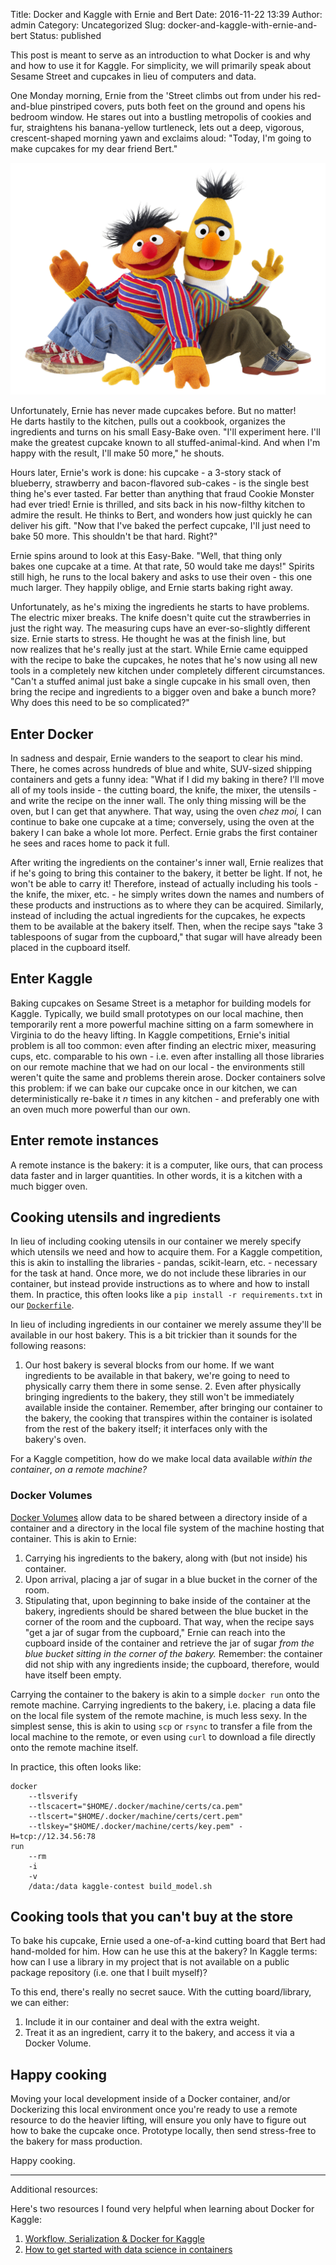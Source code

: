 Title: Docker and Kaggle with Ernie and Bert
Date: 2016-11-22 13:39
Author: admin
Category: Uncategorized
Slug: docker-and-kaggle-with-ernie-and-bert
Status: published

This post is meant to serve as an introduction to what Docker is and why and how to use it for Kaggle. For simplicity, we will primarily speak about Sesame Street and cupcakes in lieu of computers and data.

One Monday morning, Ernie from the 'Street climbs out from under his red-and-blue pinstriped covers, puts both feet on the ground and opens his bedroom window. He stares out into a bustling metropolis of cookies and fur, straightens his banana-yellow turtleneck, lets out a deep, vigorous, crescent-shaped morning yawn and exclaims aloud: "Today, I'm going to make cupcakes for my dear friend Bert."

![](images/ernie_and_bert.png)

Unfortunately, Ernie has never made cupcakes before. But no matter! He darts hastily to the kitchen, pulls out a cookbook, organizes the ingredients and turns on his small Easy-Bake oven. "I'll experiment here. I'll make the greatest cupcake known to all stuffed-animal-kind. And when I'm happy with the result, I'll make 50 more," he shouts.

Hours later, Ernie's work is done: his cupcake - a 3-story stack of blueberry, strawberry and bacon-flavored sub-cakes - is the single best thing he's ever tasted. Far better than anything that fraud Cookie Monster had ever tried! Ernie is thrilled, and sits back in his now-filthy kitchen to admire the result. He thinks to Bert, and wonders how just quickly he can deliver his gift. "Now that I've baked the perfect cupcake, I'll just need to bake 50 more. This shouldn't be that hard. Right?"

Ernie spins around to look at this Easy-Bake. "Well, that thing only bakes one cupcake at a time. At that rate, 50 would take me days!" Spirits still high, he runs to the local bakery and asks to use their oven - this one much larger. They happily oblige, and Ernie starts baking right away.

Unfortunately, as he's mixing the ingredients he starts to have problems. The electric mixer breaks. The knife doesn't quite cut the strawberries in just the right way. The measuring cups have an ever-so-slightly different size. Ernie starts to stress. He thought he was at the finish line, but now realizes that he's really just at the start. While Ernie came equipped with the recipe to bake the cupcakes, he notes that he's now using all new tools in a completely new kitchen under completely different circumstances. "Can't a stuffed animal just bake a single cupcake in his small oven, then bring the recipe and ingredients to a bigger oven and bake a bunch more? Why does this need to be so complicated?"

## Enter Docker

In sadness and despair, Ernie wanders to the seaport to clear his mind. There, he comes across hundreds of blue and white, SUV-sized shipping containers and gets a funny idea: "What if I did my baking in there? I'll move all of my tools inside - the cutting board, the knife, the mixer, the utensils - and write the recipe on the inner wall. The only thing missing will be the oven, but I can get that anywhere. That way, using the oven *chez moi,* I can continue to bake one cupcake at a time; conversely, using the oven at the bakery I can bake a whole lot more. Perfect. Ernie grabs the first container he sees and races home to pack it full.

After writing the ingredients on the container's inner wall, Ernie realizes that if he's going to bring this container to the bakery, it better be light. If not, he won't be able to carry it! Therefore, instead of actually including his tools - the knife, the mixer, etc. - he simply writes down the names and numbers of these products and instructions as to where they can be acquired. Similarly, instead of including the actual ingredients for the cupcakes, he expects them to be available at the bakery itself. Then, when the recipe says "take 3 tablespoons of sugar from the cupboard," that sugar will have already been placed in the cupboard itself.

## Enter Kaggle

Baking cupcakes on Sesame Street is a metaphor for building models for Kaggle. Typically, we build small prototypes on our local machine, then temporarily rent a more powerful machine sitting on a farm somewhere in Virginia to do the heavy lifting. In Kaggle competitions, Ernie's initial problem is all too common: even after finding an electric mixer, measuring cups, etc. comparable to his own - i.e. even after installing all those libraries on our remote machine that we had on our local - the environments still weren't quite the same and problems therein arose. Docker containers solve this problem: if we can bake our cupcake once in our kitchen, we can deterministically re-bake it *n* times in any kitchen - and preferably one with an oven much more powerful than our own.

## Enter remote instances

A remote instance is the bakery: it is a computer, like ours, that can process data faster and in larger quantities. In other words, it is a kitchen with a much bigger oven.

## Cooking utensils and ingredients

In lieu of including cooking utensils in our container we merely specify which utensils we need and how to acquire them. For a Kaggle competition, this is akin to installing the libraries - pandas, scikit-learn, etc. - necessary for the task at hand. Once more, we do not include these libraries in our container, but instead provide instructions as to where and how to install them. In practice, this often looks like a `pip install -r requirements.txt` in our [`Dockerfile`](https://docs.docker.com/engine/reference/builder/).

In lieu of including ingredients in our container we merely assume they'll be available in our host bakery. This is a bit trickier than it sounds for the following reasons:

1. Our host bakery is several blocks from our home. If we want ingredients to be available in that bakery, we're going to need to physically carry them there in some sense. 2. Even after physically bringing ingredients to the bakery, they still won't be immediately available inside the container. Remember, after bringing our container to the bakery, the cooking that transpires within the container is isolated from the rest of the bakery itself; it interfaces only with the bakery's oven.

For a Kaggle competition, how do we make local data available *within the container*, *on a remote machine?*

### Docker Volumes

[Docker Volumes](https://boxboat.com/2016/06/18/docker-data-containers-and-named-volumes/) allow data to be shared between a directory inside of a container and a directory in the local file system of the machine hosting that container. This is akin to Ernie:

1. Carrying his ingredients to the bakery, along with (but not inside) his container.
2. Upon arrival, placing a jar of sugar in a blue bucket in the corner of the room.
3. Stipulating that, upon beginning to bake inside of the container at the bakery, ingredients should be shared between the blue bucket in the corner of the room and the cupboard. That way, when the recipe says "get a jar of sugar from the cupboard," Ernie can reach into the cupboard inside of the container and retrieve the jar of sugar *from the blue bucket sitting in the corner of the bakery.* Remember: the container did not ship with any ingredients inside; the cupboard, therefore, would have itself been empty.

Carrying the container to the bakery is akin to a simple `docker run` onto the remote machine. Carrying ingredients to the bakery, i.e. placing a data file on the local file system of the remote machine, is much less sexy. In the simplest sense, this is akin to using `scp` or `rsync` to transfer a file from the local machine to the remote, or even using `curl` to download a file directly onto the remote machine itself.

In practice, this often looks like:

```
docker
    --tlsverify
    --tlscacert="$HOME/.docker/machine/certs/ca.pem"
    --tlscert="$HOME/.docker/machine/certs/cert.pem"
    --tlskey="$HOME/.docker/machine/certs/key.pem" -H=tcp://12.34.56:78
run
    --rm
    -i
    -v
    /data:/data kaggle-contest build_model.sh
```

## Cooking tools that you can't buy at the store

To bake his cupcake, Ernie used a one-of-a-kind cutting board that Bert had hand-molded for him. How can he use this at the bakery? In Kaggle terms: how can I use a library in my project that is not available on a public package repository (i.e. one that I built myself)?

To this end, there's really no secret sauce. With the cutting board/library, we can either:

1. Include it in our container and deal with the extra weight.
2. Treat it as an ingredient, carry it to the bakery, and access it via a Docker Volume.

## Happy cooking

Moving your local development inside of a Docker container, and/or Dockerizing this local environment once you're ready to use a remote resource to do the heavier lifting, will ensure you only have to figure out how to bake the cupcake once. Prototype locally, then send stress-free to the bakery for mass production.

Happy cooking.

---
Additional resources:

Here's two resources I found very helpful when learning about Docker for Kaggle:

1.  [Workflow, Serialization & Docker for Kaggle](https://speakerdeck.com/smly/workflow-serialization-and-docker-for-kaggle)
2.  [How to get started with data science in containers](http://blog.kaggle.com/2016/02/05/how-to-get-started-with-data-science-in-containers/)
